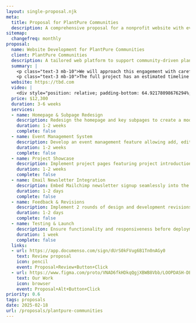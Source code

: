 ```yaml
---
layout: single-proposal.njk
meta:
  title: Proposal for PlantPure Communities
  description: A comprehensive proposal for a nonprofit website with event management, project showcase, newsletter integration, and homepage/subpage redesign.
sitemap:
  changefreq: monthly
proposal:
  name: Website Development for PlantPure Communities
  client: PlantPure Communities
  description: A tailored web platform to support community-driven plant-based initiatives through event management, project showcases, seamless email integration, and an improved homepage and subpage design.
  summary: |
    <p class="text-3 mb-10">We will approach this engagement with careful consideration and thoughtful execution, ensuring that every phase of the process is handled with precision and purpose. By following a structured timeline with clearly defined milestones, we will ensure progress remains aligned with your vision. The investment for this work can be found in <a href="{{ proposal.links[0].url }}" target="_blank" class="link plausible-event-name=Proposal+Sign+Link+Click">your proposal</a>.</p>
    <p class="text-3 mb-10">The full project has an estimated timeline of {{ duration }} to deliver an effective outcome. Please feel free to read more <a href="/about" target="_blank" class="link plausible-event-name=Proposal+About+Link+Click">about us</a> or refer to our <a href="/faq" target="_blank" class="link plausible-event-name=Proposal+FAQ+Link+Click">commonly asked questions</a>.</p>
  website: https://tbd.com
  video: |
    <div style="position: relative; padding-bottom: 64.92178098676294%; height: 0;"><iframe src="https://www.loom.com/embed/3ab47f67f80b4f34928f4669852fc6d5?sid=c9ae8773-1e39-45a0-a288-90618de6778b" frameborder="0" webkitallowfullscreen mozallowfullscreen allowfullscreen style="position: absolute; top: 0; left: 0; width: 100%; height: 100%;"></iframe></div>
  price: $12,300
  duration: 3-6 weeks
  services:
  - name: Homepage & Subpage Redesign
    description: Redesign the homepage and key subpages to create a modern, engaging user experience.
    duration: 1-2 weeks
    complete: false
  - name: Event Management System
    description: Develop an event management feature allowing add, edit, and delete functions with support for multiple dates.
    duration: 1-2 weeks
    complete: false
  - name: Project Showcase
    description: Implement project pages featuring project introductions, related media, and newsletter integration.
    duration: 1-2 weeks
    complete: false
  - name: Email Newsletter Integration
    description: Embed Mailchimp newsletter signup seamlessly into the website.
    duration: 1-2 days
    complete: false
  - name: Feedback & Revisions
    description: Implement 2 rounds of design and development revisions.
    duration: 1-2 days
    complete: false
  - name: Testing & Launch
    description: Ensure functionality and responsiveness before deployment.
    duration: 1 week
    complete: false
  links: 
  - url: https://app.documenso.com/sign/dUrS0kFVug6B1Tn0nAGy0
    text: Review proposal
    icon: pencil
    event: Proposal+Review+Button+Click
  - url: https://www.figma.com/proto/VNAD6fkHDkqQgjXBWB8Vbb/LOOPDASH-DECK?node-id=1478-264&p=f&t=cydcOjtKBnDPN7EL-0&scaling=contain&content-scaling=fixed&page-id=1478%3A3
    text: Our Work
    icon: browser
    event: Proposal+Alt+Button+Click
priority: 0.6
tags: proposals
date: 2025-02-18
url: /proposals/plantpure-communities
---
```

